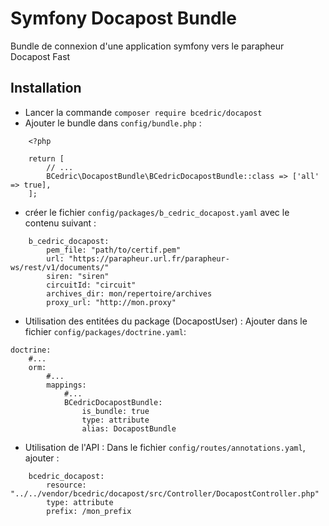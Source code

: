 # Symfony Docapost Bundle

Bundle de connexion d'une application symfony vers le parapheur Docapost Fast

## Installation

- Lancer la commande `composer require bcedric/docapost`
- Ajouter le bundle dans `config/bundle.php` :

```
    <?php

    return [
        // ...
        BCedric\DocapostBundle\BCedricDocapostBundle::class => ['all' => true],
    ];

```

- créer le fichier `config/packages/b_cedric_docapost.yaml` avec le contenu suivant :

```
    b_cedric_docapost:
        pem_file: "path/to/certif.pem"
        url: "https://parapheur.url.fr/parapheur-ws/rest/v1/documents/"
        siren: "siren"
        circuitId: "circuit"
        archives_dir: mon/repertoire/archives
        proxy_url: "http://mon.proxy"

```


- Utilisation des entitées du package (DocapostUser) : Ajouter dans le fichier `config/packages/doctrine.yaml`: 
```
doctrine:
    #...
    orm:
        #...
        mappings:
            #...
            BCedricDocapostBundle:
                is_bundle: true
                type: attribute
                alias: DocapostBundle
```

- Utilisation de l'API : Dans le fichier `config/routes/annotations.yaml`, ajouter : 
```
    bcedric_docapost:
        resource: "../../vendor/bcedric/docapost/src/Controller/DocapostController.php"
        type: attribute
        prefix: /mon_prefix
```